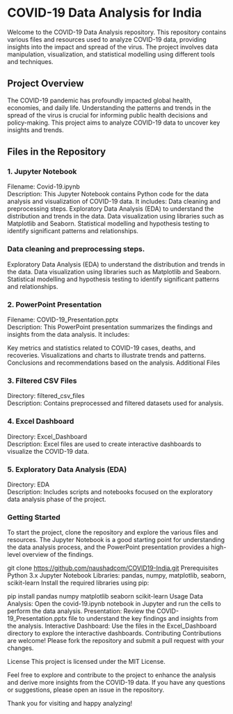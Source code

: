 # COVID-19 Data Analysis for India
Welcome to the COVID-19 Data Analysis repository. This repository contains various files and resources used to analyze COVID-19 data, providing insights into the impact and spread of the virus. The project involves data manipulation, visualization, and statistical modelling using different tools and techniques.

<h2>Project Overview</h2>

The COVID-19 pandemic has profoundly impacted global health, economies, and daily life. Understanding the patterns and trends in the spread of the virus is crucial for informing public health decisions and policy-making. This project aims to analyze COVID-19 data to uncover key insights and trends.

<h2>Files in the Repository</h2>

<h3>1. Jupyter Notebook</h3>
Filename: Covid-19.ipynb </br>
Description: This Jupyter Notebook contains Python code for the data analysis and visualization of COVID-19 data. It includes:
Data cleaning and preprocessing steps.
Exploratory Data Analysis (EDA) to understand the distribution and trends in the data.
Data visualization using libraries such as Matplotlib and Seaborn.
Statistical modelling and hypothesis testing to identify significant patterns and relationships.

<h3>Data cleaning and preprocessing steps.</h3>
Exploratory Data Analysis (EDA) to understand the distribution and trends in the data.
Data visualization using libraries such as Matplotlib and Seaborn.
Statistical modelling and hypothesis testing to identify significant patterns and relationships.

<h3>2. PowerPoint Presentation</h3>
Filename: COVID-19_Presentation.pptx </br>
Description: This PowerPoint presentation summarizes the findings and insights from the data analysis. It includes:

Key metrics and statistics related to COVID-19 cases, deaths, and recoveries.
Visualizations and charts to illustrate trends and patterns.
Conclusions and recommendations based on the analysis.
Additional Files

<h3>3. Filtered CSV Files</h3>
Directory: filtered_csv_files</br>
Description: Contains preprocessed and filtered datasets used for analysis.

<h3>4. Excel Dashboard</h3>
Directory: Excel_Dashboard</br>
Description: Excel files are used to create interactive dashboards to visualize the COVID-19 data.

<h3>5. Exploratory Data Analysis (EDA)</h3>
Directory: EDA</br>
Description: Includes scripts and notebooks focused on the exploratory data analysis phase of the project.

<h3>Getting Started</h3>
To start the project, clone the repository and explore the various files and resources. The Jupyter Notebook is a good starting point for understanding the data analysis process, and the PowerPoint presentation provides a high-level overview of the findings.

git clone https://github.com/naushadcom/COVID19-India.git
Prerequisites
Python 3.x
Jupyter Notebook
Libraries: pandas, numpy, matplotlib, seaborn, scikit-learn
Install the required libraries using pip:


pip install pandas numpy matplotlib seaborn scikit-learn
Usage
Data Analysis: Open the covid-19.ipynb notebook in Jupyter and run the cells to perform the data analysis.
Presentation: Review the COVID-19_Presentation.pptx file to understand the key findings and insights from the analysis.
Interactive Dashboard: Use the files in the Excel_Dashboard directory to explore the interactive dashboards.
Contributing
Contributions are welcome! Please fork the repository and submit a pull request with your changes.

License
This project is licensed under the MIT License.

Feel free to explore and contribute to the project to enhance the analysis and derive more insights from the COVID-19 data. If you have any questions or suggestions, please open an issue in the repository.

Thank you for visiting and happy analyzing!
